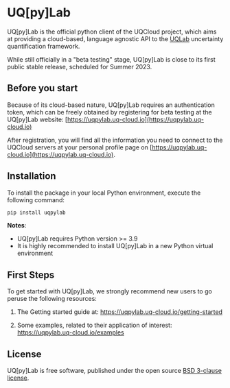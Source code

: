 # UQ[py]Lab
UQ[py]Lab is the official python client of the UQCloud project, which aims at providing a cloud-based, language agnostic API to the [UQLab](https://uqlab.com) uncertainty quantification framework. 

While still officially in a "beta testing" stage, UQ[py]Lab is close to its first public stable release, scheduled for Summer 2023.

## Before you start

Because of its cloud-based nature, UQ[py]Lab requires an authentication token, which can be freely obtained by registering for beta testing at the UQ[py]Lab website: [https://uqpylab.uq-cloud.io](https://uqpylab.uq-cloud.io)

After registration, you will find all the information you need to connect to the UQCloud servers at your personal profile page on [https://uqpylab.uq-cloud.io](https://uqpylab.uq-cloud.io).

## Installation

To install the package in your local Python environment, execute the following command:

```bash
pip install uqpylab
```

**Notes**:

- UQ[py]Lab requires Python version >= 3.9
- It is highly recommended to install UQ[py]Lab in a new Python virtual environment

## First Steps

To get started with UQ[py]Lab, we strongly recommend new users to go peruse the following resources:

1) The Getting started guide at: https://uqpylab.uq-cloud.io/getting-started

2) Some examples, related to their application of interest: https://uqpylab.uq-cloud.io/examples

## License

UQ[py]Lab is free software, published under the open source [BSD 3-clause license](https://opensource.org/license/bsd-3-clause/).
